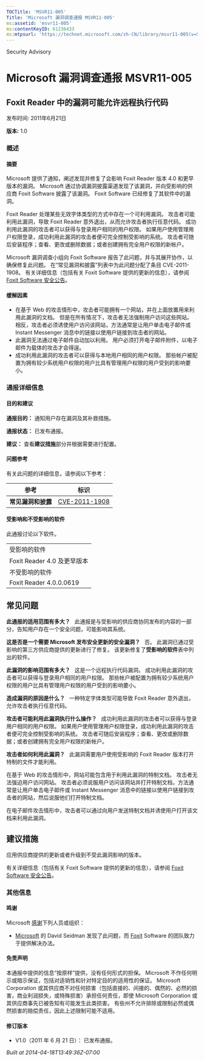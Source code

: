 ```yaml
---
TOCTitle: 'MSVR11-005'
Title: 'Microsoft 漏洞调查通报 MSVR11-005'
ms:assetid: 'msvr11-005'
ms:contentKeyID: 61236433
ms:mtpsurl: 'https://technet.microsoft.com/zh-CN/library/msvr11-005(v=Security.10)'
---
```


Security Advisory

Microsoft 漏洞调查通报 MSVR11-005
=================================

Foxit Reader 中的漏洞可能允许远程执行代码
-----------------------------------------

发布时间: 2011年6月21日

**版本:** 1.0

### 概述

#### 摘要

Microsoft 提供了通知，阐述发现并修复了会影响 Foxit Reader 版本 4.0 和更早版本的漏洞。 Microsoft 通过协调漏洞披露渠道发现了该漏洞，并向受影响的供应商 Foxit Software 披露了该漏洞。 Foxit Software 已经修复了其软件中的漏洞。

Foxit Reader 处理某些无效字体类型的方式中存在一个可利用漏洞。 攻击者可能利用此漏洞，导致 Foxit Reader 意外退出，从而允许攻击者执行任意代码。 成功利用此漏洞的攻击者可以获得与登录用户相同的用户权限。 如果用户使用管理用户权限登录，成功利用此漏洞的攻击者便可完全控制受影响的系统。 攻击者可随后安装程序；查看、更改或删除数据；或者创建拥有完全用户权限的新帐户。

Microsoft 漏洞调查小组向 Foxit Software 报告了此问题，并与其展开协作，以确保修复此问题。 在“常见漏洞和披露”列表中为此问题分配了条目 CVE-2011-1908。 有关详细信息（包括有关 Foxit Software 提供的更新的信息），请参阅 [Foxit Software 安全公告](http://www.foxitsoftware.com/pdf/reader/security_bulletins.php)。

#### 缓解因素

-   在基于 Web 的攻击情形中，攻击者可能拥有一个网站，并在上面放置用来利用此漏洞的文档。 但是在所有情况下，攻击者无法强制用户访问这些网站。 相反，攻击者必须诱使用户访问该网站，方法通常是让用户单击电子邮件或 Instant Messenger 消息中的链接以使用户链接到攻击者的网站。
-   此漏洞无法通过电子邮件自动加以利用。 用户必须打开电子邮件附件，以电子邮件为载体的攻击才会得逞。
-   成功利用此漏洞的攻击者可以获得与本地用户相同的用户权限。 那些帐户被配置为拥有较少系统用户权限的用户比具有管理用户权限的用户受到的影响要小。

### 通报详细信息

#### 目的和建议

**通报目的：** 通知用户存在漏洞及其补救措施。

**通报状态：** 已发布通报。

**建议：** 查看**建议措施**部分并根据需要进行配置。

#### 问题参考

有关此问题的详细信息，请参阅以下参考：

| 参考               | 标识                                                                             |
|--------------------|----------------------------------------------------------------------------------|
| **常见漏洞和披露** | [CVE-2011-1908](http://www.cve.mitre.org/cgi-bin/cvename.cgi?name=cve-2011-1908) |

#### 受影响和不受影响的软件

此通报讨论以下软件。

|                             |
|-----------------------------|
| 受影响的软件                |
| Foxit Reader 4.0 及更早版本 |
| 不受影响的软件              |
| Foxit Reader 4.0.0.0619     |

常见问题
--------

<span></span>
**此通报的适用范围有多大？**  
此通报是与受影响的供应商协同发布的内容的一部分，告知用户存在一个安全问题，可能影响其系统。

**这是否是一个需要 Microsoft 发布安全更新的安全漏洞？**  
否。 此漏洞已通过受影响的第三方供应商提供的更新进行了修复。 该更新修复了**受影响的软件**表中列出的软件。

**此漏洞的影响范围有多大？**  
这是一个远程执行代码漏洞。 成功利用此漏洞的攻击者可以获得与登录用户相同的用户权限。 那些帐户被配置为拥有较少系统用户权限的用户比具有管理用户权限的用户受到的影响要小。

**造成漏洞的原因是什么？**  
一种特定字体类型可能导致 Foxit Reader 意外退出，允许攻击者执行任意代码。

**攻击者可能利用此漏洞执行什么操作？**  
成功利用此漏洞的攻击者可以获得与登录用户相同的用户权限。 如果用户使用管理用户权限登录，成功利用此漏洞的攻击者便可完全控制受影响的系统。 攻击者可随后安装程序；查看、更改或删除数据；或者创建拥有完全用户权限的新帐户。

**攻击者如何利用此漏洞？**  
此漏洞需要用户使用受影响的 Foxit Reader 版本打开特制的文件才能利用。

在基于 Web 的攻击情形中，网站可能包含用于利用此漏洞的特制文档。 攻击者无法强迫用户访问网站。 攻击者必须说服用户访问该网站并打开特制文档，方法通常是让用户单击电子邮件或 Instant Messenger 消息中的链接以使用户链接到攻击者的网站，然后说服他们打开特制文档。

在电子邮件攻击情形中，攻击者可以通过向用户发送特制文档并诱使用户打开该文档来利用此漏洞。

建议措施
--------

<span></span>
应用供应商提供的更新或者升级到不受此漏洞影响的版本。

有关详细信息（包括有关 Foxit Software 提供的更新的信息），请参阅 [Foxit Software 安全公告](http://www.foxitsoftware.com/pdf/reader/security_bulletins.php)。

### 其他信息

#### 鸣谢

Microsoft [感谢](http://go.microsoft.com/fwlink/?linkid=21127)下列人员或组织：

-   [Microsoft](http://www.microsoft.com/) 的 David Seidman 发现了此问题，而 [Foxit](http://www.foxitsoftware.com/) Software 的团队致力于提供解决办法。

#### 免责声明

本通报中提供的信息“按原样”提供，没有任何形式的担保。 Microsoft 不作任何明示或暗示保证，包括对适销性和针对特定目的的适用性的保证。 Microsoft Corporation 或其供应商不对任何损害（包括直接的、间接的、偶然的、必然的损害，商业利润损失，或特殊损害）承担任何责任，即使 Microsoft Corporation 或其供应商事先已被告知有可能发生此类损害。 有些州不允许排除或限制必然或偶然损害的赔偿责任，因此上述限制可能不适用。

#### 修订版本

-   V1.0（2011 年 6 月 21 日）： 已发布通报。

*Built at 2014-04-18T13:49:36Z-07:00*
